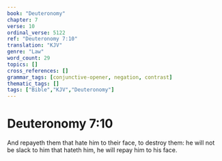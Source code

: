 ```yaml
---
book: "Deuteronomy"
chapter: 7
verse: 10
ordinal_verse: 5122
ref: "Deuteronomy 7:10"
translation: "KJV"
genre: "Law"
word_count: 29
topics: []
cross_references: []
grammar_tags: [conjunctive-opener, negation, contrast]
thematic_tags: []
tags: ["Bible","KJV","Deuteronomy"]
---
```


# Deuteronomy 7:10

And repayeth them that hate him to their face, to destroy them: he will not be slack to him that hateth him, he will repay him to his face.
